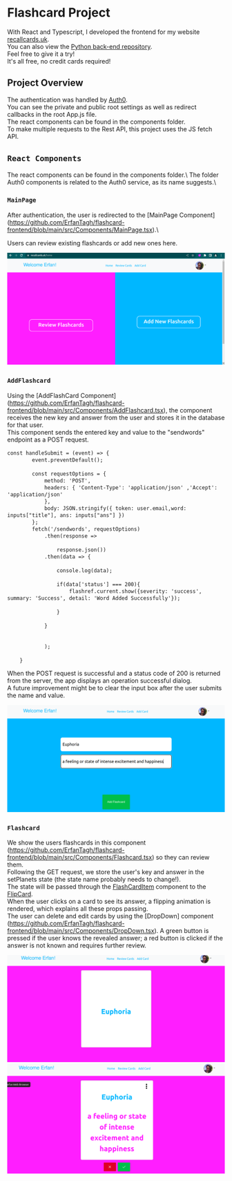 # Flashcard Project 

With React and Typescript, I developed the frontend for my website [recallcards.uk](https://recallcards.uk/).\
You can also view the [Python back-end repository](https://github.com/ErfanTagh/flashcard-backend).\
Feel free to give it a try!\
It's all free, no credit cards required! 

## Project Overview 

The authentication was handled by [Auth0](https://auth0.com).\
You can see the private and public root settings as well as redirect callbacks in the root App.js file.\
The react components can be found in the components folder.\
To make multiple requests to the Rest API, this project uses the JS fetch API. 

## `React Components`

The react components can be found in the components folder.\ 
The folder Auth0 components is related to the Auth0 service, as its name suggests.\
### `MainPage`

After authentication, the user is redirected to the [MainPage Component] (https://github.com/ErfanTagh/flashcard-frontend/blob/main/src/Components/MainPage.tsx).\

Users can review existing flashcards or add new ones here.

![MainPage](flash1.png)


### `AddFlashcard` 

Using the [AddFlashCard Component] (https://github.com/ErfanTagh/flashcard-frontend/blob/main/src/Components/AddFlashcard.tsx), the component receives the new key and answer from the user and stores it in the database for that user.\
This component sends the entered key and value to the "sendwords" endpoint as a POST request.

```
const handleSubmit = (event) => {
        event.preventDefault();

        const requestOptions = {
            method: 'POST',
            headers: { 'Content-Type': 'application/json' ,'Accept': 'application/json'
            },
            body: JSON.stringify({ token: user.email,word: inputs["title"], ans: inputs["ans"] })
        };
        fetch('/sendwords', requestOptions)
            .then(response =>

                response.json())
            .then(data => {

                console.log(data);

                if(data['status'] === 200){
                    flashref.current.show({severity: 'success', summary: 'Success', detail: 'Word Added Successfully'});
                   
                }

            }


            );

    }

```

When the POST request is successful and a status code of 200 is returned from the server, the app displays an operation successful dialog.\
A future improvement might be to clear the input box after the user submits the name and value.

![AddFlashcard](flash3.png)


### `Flashcard`

We show the users flashcards in this component (https://github.com/ErfanTagh/flashcard-frontend/blob/main/src/Components/Flashcard.tsx) so they can review them.\
Following the GET request, we store the user's key and answer in the setPlanets state (the state name probably needs to change!).\
The state will be passed through the [FlashCardItem](https://github.com/ErfanTagh/flashcard-frontend/blob/main/src/Components/FlashCardItem.tsx) component to the [FlipCard](https://github.com/ErfanTagh/flashcard-frontend/blob/main/src/Components/FLipCard.tsx).\
When the user clicks on a card to see its answer, a flipping animation is rendered, which explains all these props passing.\
The user can delete and edit cards by using the [DropDown] component (https://github.com/ErfanTagh/flashcard-frontend/blob/main/src/Components/DropDown.tsx). A green button is pressed if the user knows the revealed answer; a red button is clicked if the answer is not known and requires further review.

![AddFlashcard-1](flash4.png)
![AddFlashcard-2](flash5.png)




